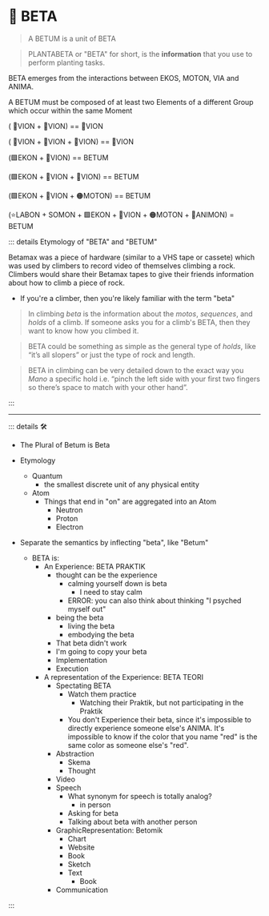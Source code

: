 # 🌈 BETA

> A BETUM is a unit of BETA

> PLANTABETA or "BETA" for short, is the **information** that you use to perform planting tasks.

<beta>BETA</beta> emerges from the interactions between <ekos>EKOS</ekos>, <motor>MOTON</motor>, <via>VIA</via> and <anima>ANIMA</anima>.

A BETUM must be composed of at least two Elements of a different Group which occur within the same Moment

( 🔻<via>VION</via> +  🔻<via>VION</via>) ==  🔻<via>VION</via>

( 🔻<via>VION</via> +  🔻<via>VION</via> +  🔻<via>VION</via>) ==  🔻<via>VION</via>

(🟩<ekos>EKON</ekos> +  🔻<via>VION</via>) == BETUM

(🟩<ekos>EKON</ekos> +  🔻<via>VION</via> +  🔻<via>VION</via>) == BETUM

(🟩<ekos>EKON</ekos> +  🔻<via>VION</via> + 🟠<motor>MOTON</motor>) == BETUM

(⭐<labor>LABON</labor> + <soma>SOMON</soma> + 🟩<ekos>EKON</ekos> +  🔻<via>VION</via> + 🟠<motor>MOTON</motor> + 💜<anima>ANIMON</anima>) = BETUM

::: details Etymology of "<beta>BETA</beta>" and "<beta>BETUM</beta>"

Betamax was a piece of hardware (similar to a VHS tape or cassete) which was used by climbers to record video of themselves climbing a rock. Climbers would share their Betamax tapes to give their friends information about how to climb a piece of rock.  

- If you're a climber, then you're likely familiar with the term "beta"

> In climbing _beta_ is the information about the _motos_, _sequences_, and _holds_ of a climb. If someone asks you for a climb's BETA, then they want to know how you climbed it.

> BETA could be something as simple as the general type of _holds_, like “it’s all slopers” or just the type of rock and length.

> BETA in climbing can be very detailed down to the exact way you _Mano_ a specific hold i.e. “pinch the left side with your first two fingers so there’s space to match with your other hand”.

:::

---

<!-- =================================================== -->
<!-- =================================================== -->
<!-- =================================================== -->
<!-- =================================================== -->
<!-- =================================================== -->
::: details 🛠

- The Plural of Betum is Beta
- Etymology
    - Quantum
        - the smallest discrete unit of any physical entity
    - Atom
        - Things that end in "on" are aggregated into an Atom
            - Neutron
            - Proton
            - Electron

- Separate the semantics by inflecting "beta", like "Betum"
    - BETA is:
        - An Experience: BETA PRAKTIK
            - thought can be the experience
                - calming yourself down is beta
                    - I need to stay calm
                - ERROR: you can also think about thinking
                    "I psyched myself out"
            - being the beta
                - living the beta
                - embodying the beta
            - That beta didn't work
            - I'm going to copy your beta
            - Implementation
            - Execution
        - A representation of the Experience: BETA TEORI
            - Spectating BETA
                - Watch them practice
                    - Watching their Praktik, but not participating in the Praktik
                - You don't Experience their beta, since it's impossible to directly experience someone else's ANIMA. It's impossible to know if the color that you name "red" is the same color as someone else's "red".
            - Abstraction
                - Skema
                - Thought
            - Video
            - Speech
                - What synonym for speech is totally analog?
                    - in person
                - Asking for beta
                - Talking about beta with another person
            - GraphicRepresentation: Betomik
                - Chart
                - Website
                - Book
                - Sketch
                - Text
                    - Book
            - Communication

:::
